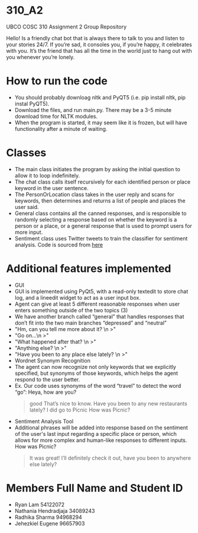 # 310_A2
UBCO COSC 310 Assignment 2 Group Repository

Hello! Is a friendly chat bot that is always there to talk to you and listen to your stories 24/7. If you’re sad, it consoles you, if you’re happy, it celebrates with you. It’s the friend that has all the time in the world just to hang out with you whenever you’re lonely.

# How to run the code
* You should probably downloag nltk and PyQT5 (i.e. pip install nltk, pip instal PyQT5).
* Download the files, and run main.py. There may be a 3-5 minute download time for NLTK modules. 
* When the program is started, it may seem like it is frozen, but will have functionality after a minute of waiting.

# Classes
* The main class initiates the program by asking the initial question to allow it to loop indefinitely.
* The chat class calls itself recursively for each identified person or place keyword in the user sentence.
* The PersonOrLocation class takes in the user reply and scans for keywords, then determines and returns a list of people and places the user said.
* General class contains all the canned responses, and is responsible to randomly selecting a response based on whether the keyword is a person or a place, or a general response that is used to prompt users for more input.
* Sentiment class uses Twitter tweets to train the classifier for sentiment analysis. Code is sourced from [here](https://www.digitalocean.com/community/tutorials/how-to-perform-sentiment-analysis-in-python-3-using-the-natural-language-toolkit-nltk)

# Additional features implemented
* GUI
 * GUI is implemented using PyQt5, with a read-only textedit to store chat log, and a lineedit widget to act as a user input box.
* Agent can give at least 5 different reasonable responses when user enters something outside of the two topics (3)
 * We have another branch called “general” that handles responses that don’t fit into the two main branches “depressed” and “neutral”
  * "Hm, can you tell me more about it? \n >"
  * "Go on...\n >"
  * "What happened after that? \n >"
  * "Anything else? \n >"
  * "Have you been to any place else lately? \n >"
* Wordnet Synonym Recognition
 * The agent can now recognize not only keywords that we explicitly specified, but synonyms of those keywords, which helps the agent respond to the user better.
  * Ex. Our code uses synonyms of the word “travel” to detect the word “go”:
     Heya, how are you?
     > good
     That’s nice to know. Have you been to any new restaurants lately?
     > I did go to Picnic 
     How was Picnic?
* Sentiment Analysis Tool
 * Additional phrases will be added into response based on the sentiment of the user's last input regarding a specific place or person, which allows for more complex and human-like responses to different inputs.
   How was Picnic?
   > It was great!
   I’ll definitely check it out, have you been to anywhere else lately? 

# Members Full Name and Student ID
* Ryan Lam 54122072
* Nathania Hendradjaja 34089243
* Radhika Sharma 94968294
* Jehezkiel Eugene 96657903
